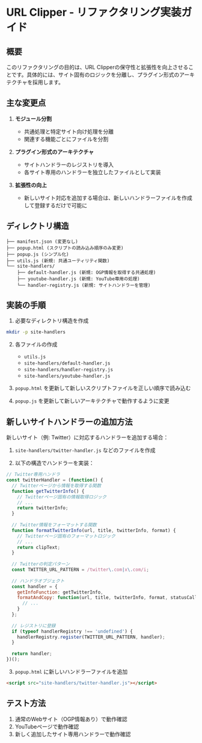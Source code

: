# URL Clipper - リファクタリング実装ガイド

## 概要

このリファクタリングの目的は、URL Clipperの保守性と拡張性を向上させることです。具体的には、サイト固有のロジックを分離し、プラグイン形式のアーキテクチャを採用します。

## 主な変更点

1. **モジュール分割**
   - 共通処理と特定サイト向け処理を分離
   - 関連する機能ごとにファイルを分割

2. **プラグイン形式のアーキテクチャ**
   - サイトハンドラーのレジストリを導入
   - 各サイト専用のハンドラーを独立したファイルとして実装

3. **拡張性の向上**
   - 新しいサイト対応を追加する場合は、新しいハンドラーファイルを作成して登録するだけで可能に

## ディレクトリ構造

```
├── manifest.json (変更なし)
├── popup.html (スクリプトの読み込み順序のみ変更)
├── popup.js (シンプル化)
├── utils.js (新規: 共通ユーティリティ関数)
└── site-handlers/
    ├── default-handler.js (新規: OGP情報を取得する共通処理)
    ├── youtube-handler.js (新規: YouTube専用の処理)
    └── handler-registry.js (新規: サイトハンドラーを管理)
```

## 実装の手順

1. 必要なディレクトリ構造を作成
```bash
mkdir -p site-handlers
```

2. 各ファイルの作成
   - `utils.js`
   - `site-handlers/default-handler.js`
   - `site-handlers/handler-registry.js`
   - `site-handlers/youtube-handler.js`

3. `popup.html` を更新して新しいスクリプトファイルを正しい順序で読み込む

4. `popup.js` を更新して新しいアーキテクチャで動作するように変更

## 新しいサイトハンドラーの追加方法

新しいサイト（例: Twitter）に対応するハンドラーを追加する場合：

1. `site-handlers/twitter-handler.js` などのファイルを作成

2. 以下の構造でハンドラーを実装：
```javascript
// Twitter専用ハンドラ
const twitterHandler = (function() {
  // Twitterページから情報を取得する関数
  function getTwitterInfo() {
    // Twitterページ固有の情報取得ロジック
    // ...
    return twitterInfo;
  }
  
  // Twitter情報をフォーマットする関数
  function formatTwitterInfo(url, title, twitterInfo, format) {
    // Twitterページ固有のフォーマットロジック
    // ...
    return clipText;
  }
  
  // Twitterの判定パターン
  const TWITTER_URL_PATTERN = /twitter\.com|x\.com/i;
  
  // ハンドラオブジェクト
  const handler = {
    getInfoFunction: getTwitterInfo,
    formatAndCopy: function(url, title, twitterInfo, format, statusCallback) {
      // ...
    }
  };
  
  // レジストリに登録
  if (typeof handlerRegistry !== 'undefined') {
    handlerRegistry.register(TWITTER_URL_PATTERN, handler);
  }
  
  return handler;
})();
```

3. `popup.html` に新しいハンドラーファイルを追加
```html
<script src="site-handlers/twitter-handler.js"></script>
```

## テスト方法

1. 通常のWebサイト（OGP情報あり）で動作確認
2. YouTubeページで動作確認
3. 新しく追加したサイト専用ハンドラーで動作確認
